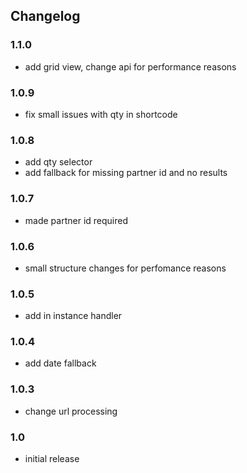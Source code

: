 ## Changelog

### 1.1.0
* add grid view, change api for performance reasons

### 1.0.9
* fix small issues with qty in shortcode

### 1.0.8
* add qty selector
* add fallback for missing partner id and no results

### 1.0.7
* made partner id required

### 1.0.6
* small structure changes for perfomance reasons

### 1.0.5
* add in instance handler

### 1.0.4
* add date fallback
### 1.0.3
* change url processing

### 1.0
* initial release
